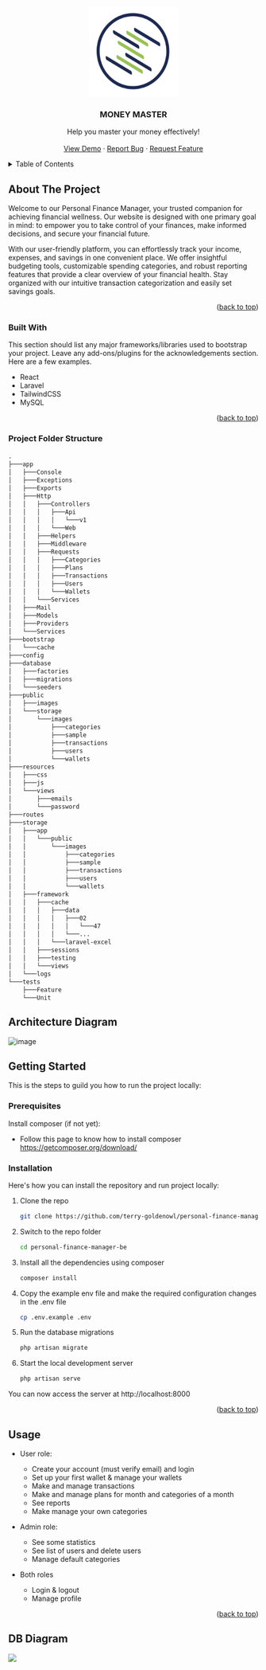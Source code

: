 <a name="readme-top"></a>

<!-- PROJECT LOGO -->
<br />
<div align="center">
  <a href="https://github.com/terry-goldenowl/personal-finance-manager-be">
    <img src="/public/images/logo-money-master.png" alt="Logo" width="180" height="180">
  </a>

  <h3 align="center">MONEY MASTER</h3>

  <p align="center">
    Help you master your money effectively!
    <br />
    <br />
    <a href="#">View Demo</a>
    ·
    <a href="https://github.com/terry-goldenowl/personal-finance-manager-fe/issues">Report Bug</a>
    ·
    <a href="https://github.com/terry-goldenowl/personal-finance-manager-fe/issues">Request Feature</a>
  </p>
</div>



<!-- TABLE OF CONTENTS -->
<details>
  <summary>Table of Contents</summary>
  <ol>
    <li>
      <a href="#about-the-project">About The Project</a>
      <ul>
        <li><a href="#built-with">Built With</a></li>
      </ul>
    </li>
    <li>
      <a href="#getting-started">Getting Started</a>
      <ul>
        <li><a href="#prerequisites">Prerequisites</a></li>
        <li><a href="#installation">Installation</a></li>
      </ul>
    </li>
    <li><a href="#usage">Usage</a></li>
  </ol>
</details>



<!-- ABOUT THE PROJECT -->
## About The Project

Welcome to our Personal Finance Manager, your trusted companion for achieving financial wellness. Our website is designed with one primary goal in mind: to empower you to take control of your finances, make informed decisions, and secure your financial future. 

With our user-friendly platform, you can effortlessly track your income, expenses, and savings in one convenient place. We offer insightful budgeting tools, customizable spending categories, and robust reporting features that provide a clear overview of your financial health. Stay organized with our intuitive transaction categorization and easily set savings goals. 

<p align="right">(<a href="#readme-top">back to top</a>)</p>



### Built With

This section should list any major frameworks/libraries used to bootstrap your project. Leave any add-ons/plugins for the acknowledgements section. Here are a few examples.

* React
* Laravel
* TailwindCSS
* MySQL

<p align="right">(<a href="#readme-top">back to top</a>)</p>


### Project Folder Structure

```
.
├───app
│   ├───Console
│   ├───Exceptions
│   ├───Exports
│   ├───Http
│   │   ├───Controllers
│   │   │   ├───Api
│   │   │   │   └───v1
│   │   │   └───Web
│   │   ├───Helpers
│   │   ├───Middleware
│   │   ├───Requests
│   │   │   ├───Categories
│   │   │   ├───Plans
│   │   │   ├───Transactions
│   │   │   ├───Users
│   │   │   └───Wallets
│   │   └───Services
│   ├───Mail
│   ├───Models
│   ├───Providers
│   └───Services
├───bootstrap
│   └───cache
├───config
├───database
│   ├───factories
│   ├───migrations
│   └───seeders
├───public
│   ├───images
│   └───storage
│       └───images
│           ├───categories
│           ├───sample
│           ├───transactions
│           ├───users
│           └───wallets
├───resources
│   ├───css
│   ├───js
│   └───views
│       ├───emails
│       └───password
├───routes
├───storage
│   ├───app
│   │   └───public
│   │       └───images
│   │           ├───categories
│   │           ├───sample
│   │           ├───transactions
│   │           ├───users
│   │           └───wallets
│   ├───framework
│   │   ├───cache
│   │   │   ├───data
│   │   │   │   ├───02
│   │   │   │   │   └───47
│   │   │   │   └───...
│   │   │   └───laravel-excel
│   │   ├───sessions
│   │   ├───testing
│   │   └───views
│   └───logs
└───tests
    ├───Feature
    └───Unit
```

## Architecture Diagram
![image](https://github.com/terry-goldenowl/personal-finance-manager-be/assets/138744655/9f09766f-bcca-4fe7-acf0-5297010f8a80)


<!-- GETTING STARTED -->
## Getting Started

This is the steps to guild you how to run the project locally:

### Prerequisites

Install composer (if not yet):
* Follow this page to know how to install composer https://getcomposer.org/download/

### Installation

Here's how you can install the repository and run project locally:

1. Clone the repo
   ```sh
   git clone https://github.com/terry-goldenowl/personal-finance-manager-be
   ```
2. Switch to the repo folder
   ```sh
   cd personal-finance-manager-be
   ``` 
3. Install all the dependencies using composer
   ```sh
   composer install
   ```
4. Copy the example env file and make the required configuration changes in the .env file
   ```sh
   cp .env.example .env
   ```
5. Run the database migrations
   ```sh
   php artisan migrate
   ```
6. Start the local development server
   ```sh
   php artisan serve
   ```
You can now access the server at http://localhost:8000

<p align="right">(<a href="#readme-top">back to top</a>)</p>



<!-- USAGE EXAMPLES -->
## Usage

* User role:
  * Create your account (must verify email) and login
  * Set up your first wallet & manage your wallets
  * Make and manage transactions
  * Make and manage plans for month and categories of a month
  * See reports
  * Make manage your own categories

* Admin role:
  * See some statistics
  * See list of users and delete users
  * Manage default categories
 
* Both roles
  * Login & logout
  * Manage profile

<p align="right">(<a href="#readme-top">back to top</a>)</p>

## DB Diagram
[![](https://mermaid.ink/img/pako:eNqN0dEKgjAUBuBXOZxre4HdjZIKTEMXEQxiuFNKmTHdRczePaUiMot2ez7O_7PjMC01IUMyk1ztjSrkCdq3SvwYmmY0ahyseRD4gkGmqt6wdDDmwp9G8ebLWMQ8TPhYzKOQQWpI1fSJFlEoZttlwH-YZ84Au_cbSAQGEm1FGnalkTikX9F_4LcOg_4p_i3T978T0MOCTKFy3R7MdRsk1hkVJLGjWplDx66tU7Yuk8spRVYbSx7as27_63FiZDt1rOh6AzyDmkE?type=png)](https://mermaid.live/edit#pako:eNqN0dEKgjAUBuBXOZxre4HdjZIKTEMXEQxiuFNKmTHdRczePaUiMot2ez7O_7PjMC01IUMyk1ztjSrkCdq3SvwYmmY0ahyseRD4gkGmqt6wdDDmwp9G8ebLWMQ8TPhYzKOQQWpI1fSJFlEoZttlwH-YZ84Au_cbSAQGEm1FGnalkTikX9F_4LcOg_4p_i3T978T0MOCTKFy3R7MdRsk1hkVJLGjWplDx66tU7Yuk8spRVYbSx7as27_63FiZDt1rOh6AzyDmkE)

<!-- MARKDOWN LINKS & IMAGES -->
<!-- https://www.markdownguide.org/basic-syntax/#reference-style-links -->
[contributors-shield]: https://img.shields.io/github/contributors/othneildrew/Best-README-Template.svg?style=for-the-badge
[contributors-url]: https://github.com/othneildrew/Best-README-Template/graphs/contributors
[forks-shield]: https://img.shields.io/github/forks/othneildrew/Best-README-Template.svg?style=for-the-badge
[forks-url]: https://github.com/othneildrew/Best-README-Template/network/members
[stars-shield]: https://img.shields.io/github/stars/othneildrew/Best-README-Template.svg?style=for-the-badge
[stars-url]: https://github.com/othneildrew/Best-README-Template/stargazers
[issues-shield]: https://img.shields.io/github/issues/othneildrew/Best-README-Template.svg?style=for-the-badge
[issues-url]: https://github.com/othneildrew/Best-README-Template/issues
[license-shield]: https://img.shields.io/github/license/othneildrew/Best-README-Template.svg?style=for-the-badge
[license-url]: https://github.com/othneildrew/Best-README-Template/blob/master/LICENSE.txt
[linkedin-shield]: https://img.shields.io/badge/-LinkedIn-black.svg?style=for-the-badge&logo=linkedin&colorB=555
[linkedin-url]: https://linkedin.com/in/othneildrew
[product-screenshot]: images/screenshot.png
[Next.js]: https://img.shields.io/badge/next.js-000000?style=for-the-badge&logo=nextdotjs&logoColor=white
[Next-url]: https://nextjs.org/
[React.js]: https://img.shields.io/badge/React-20232A?style=for-the-badge&logo=react&logoColor=61DAFB
[React-url]: https://reactjs.org/
[Vue.js]: https://img.shields.io/badge/Vue.js-35495E?style=for-the-badge&logo=vuedotjs&logoColor=4FC08D
[Vue-url]: https://vuejs.org/
[Angular.io]: https://img.shields.io/badge/Angular-DD0031?style=for-the-badge&logo=angular&logoColor=white
[Angular-url]: https://angular.io/
[Svelte.dev]: https://img.shields.io/badge/Svelte-4A4A55?style=for-the-badge&logo=svelte&logoColor=FF3E00
[Svelte-url]: https://svelte.dev/
[Laravel.com]: https://img.shields.io/badge/Laravel-FF2D20?style=for-the-badge&logo=laravel&logoColor=white
[Laravel-url]: https://laravel.com
[Bootstrap.com]: https://img.shields.io/badge/Bootstrap-563D7C?style=for-the-badge&logo=bootstrap&logoColor=white
[Bootstrap-url]: https://getbootstrap.com
[JQuery.com]: https://img.shields.io/badge/jQuery-0769AD?style=for-the-badge&logo=jquery&logoColor=white
[JQuery-url]: https://jquery.com 
